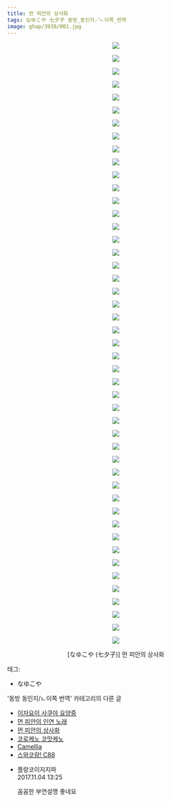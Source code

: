 ```yaml
---
title: 먼 피안의 상사화
tags: なゆこや 七夕子 동방_동인지／ㄴ이쪽_번역
image: ghap/3938/001.jpg
---
```

<div class="article">
<p style="text-align: center; clear: none; float: none;"><img src="{{ site.nasurl }}/ghap/3938/001.jpg"/></p>
<p style="text-align: center; clear: none; float: none;"><img src="{{ site.nasurl }}/ghap/3938/002.jpg"/></p>
<p style="text-align: center; clear: none; float: none;"><img src="{{ site.nasurl }}/ghap/3938/003.jpg"/></p>
<p style="text-align: center; clear: none; float: none;"><img src="{{ site.nasurl }}/ghap/3938/004.jpg"/></p>
<p style="text-align: center; clear: none; float: none;"><img src="{{ site.nasurl }}/ghap/3938/005.jpg"/></p>
<p style="text-align: center; clear: none; float: none;"><img src="{{ site.nasurl }}/ghap/3938/006.jpg"/></p>
<p style="text-align: center; clear: none; float: none;"><img src="{{ site.nasurl }}/ghap/3938/007.jpg"/></p>
<p style="text-align: center; clear: none; float: none;"><img src="{{ site.nasurl }}/ghap/3938/008.jpg"/></p>
<p style="text-align: center; clear: none; float: none;"><img src="{{ site.nasurl }}/ghap/3938/009.jpg"/></p>
<p style="text-align: center; clear: none; float: none;"><img src="{{ site.nasurl }}/ghap/3938/010.jpg"/></p>
<p style="text-align: center; clear: none; float: none;"><img src="{{ site.nasurl }}/ghap/3938/011.jpg"/></p>
<p style="text-align: center; clear: none; float: none;"><img src="{{ site.nasurl }}/ghap/3938/012.jpg"/></p>
<p style="text-align: center; clear: none; float: none;"><img src="{{ site.nasurl }}/ghap/3938/013.jpg"/></p>
<p style="text-align: center; clear: none; float: none;"><img src="{{ site.nasurl }}/ghap/3938/014.jpg"/></p>
<p style="text-align: center; clear: none; float: none;"><img src="{{ site.nasurl }}/ghap/3938/015.jpg"/></p>
<p style="text-align: center; clear: none; float: none;"><img src="{{ site.nasurl }}/ghap/3938/016.jpg"/></p>
<p style="text-align: center; clear: none; float: none;"><img src="{{ site.nasurl }}/ghap/3938/017.jpg"/></p>
<p style="text-align: center; clear: none; float: none;"><img src="{{ site.nasurl }}/ghap/3938/018.jpg"/></p>
<p style="text-align: center; clear: none; float: none;"><img src="{{ site.nasurl }}/ghap/3938/019.jpg"/></p>
<p style="text-align: center; clear: none; float: none;"><img src="{{ site.nasurl }}/ghap/3938/020.jpg"/></p>
<p style="text-align: center; clear: none; float: none;"><img src="{{ site.nasurl }}/ghap/3938/021.jpg"/></p>
<p style="text-align: center; clear: none; float: none;"><img src="{{ site.nasurl }}/ghap/3938/022.jpg"/></p>
<p style="text-align: center; clear: none; float: none;"><img src="{{ site.nasurl }}/ghap/3938/023.jpg"/></p>
<p style="text-align: center; clear: none; float: none;"><img src="{{ site.nasurl }}/ghap/3938/024.jpg"/></p>
<p style="text-align: center; clear: none; float: none;"><img src="{{ site.nasurl }}/ghap/3938/025.jpg"/></p>
<p style="text-align: center; clear: none; float: none;"><img src="{{ site.nasurl }}/ghap/3938/026.jpg"/></p>
<p style="text-align: center; clear: none; float: none;"><img src="{{ site.nasurl }}/ghap/3938/027.jpg"/></p>
<p style="text-align: center; clear: none; float: none;"><img src="{{ site.nasurl }}/ghap/3938/028.jpg"/></p>
<p style="text-align: center; clear: none; float: none;"><img src="{{ site.nasurl }}/ghap/3938/029.jpg"/></p>
<p style="text-align: center; clear: none; float: none;"><img src="{{ site.nasurl }}/ghap/3938/030.jpg"/></p>
<p style="text-align: center; clear: none; float: none;"><img src="{{ site.nasurl }}/ghap/3938/031.jpg"/></p>
<p style="text-align: center; clear: none; float: none;"><img src="{{ site.nasurl }}/ghap/3938/032.jpg"/></p>
<p style="text-align: center; clear: none; float: none;"><img src="{{ site.nasurl }}/ghap/3938/033.jpg"/></p>
<p style="text-align: center; clear: none; float: none;"><img src="{{ site.nasurl }}/ghap/3938/034.jpg"/></p>
<p style="text-align: center; clear: none; float: none;"><img src="{{ site.nasurl }}/ghap/3938/035.jpg"/></p>
<p style="text-align: center; clear: none; float: none;"><img src="{{ site.nasurl }}/ghap/3938/036.jpg"/></p>
<p style="text-align: center; clear: none; float: none;"><img src="{{ site.nasurl }}/ghap/3938/037.jpg"/></p>
<p style="text-align: center; clear: none; float: none;"><img src="{{ site.nasurl }}/ghap/3938/038.jpg"/></p>
<p style="text-align: center; clear: none; float: none;"><img src="{{ site.nasurl }}/ghap/3938/039.jpg"/></p>
<p style="text-align: center; clear: none; float: none;"><img src="{{ site.nasurl }}/ghap/3938/040.jpg"/></p>
<p style="text-align: center; clear: none; float: none;"><img src="{{ site.nasurl }}/ghap/3938/041.jpg"/></p>
<p style="text-align: center; clear: none; float: none;"><img src="{{ site.nasurl }}/ghap/3938/042.jpg"/></p>
<p style="text-align: center; clear: none; float: none;"><img src="{{ site.nasurl }}/ghap/3938/043.jpg"/></p>
<p style="text-align: center; clear: none; float: none;"><img src="{{ site.nasurl }}/ghap/3938/044.jpg"/></p>
<p style="text-align: center; clear: none; float: none;"><img src="{{ site.nasurl }}/ghap/3938/045.jpg"/></p>
<p style="text-align: center; clear: none; float: none;"><img src="{{ site.nasurl }}/ghap/3938/046.jpg"/></p>
<p style="text-align: center; clear: none; float: none;"><img src="{{ site.nasurl }}/ghap/3938/047.jpg"/></p>
<p style="text-align: center; clear: none; float: none;"> [なゆこや (七夕子)] 먼 피안의 상사화</p>
<p style="text-align: center; clear: none; float: none;"></p>
</div><div class="tagTrail">
<p>태그: </p>
<ul>
<li>なゆこや</li>
</ul>
</div><div class="another">
<p>'동방 동인지/ㄴ이쪽 번역' 카테고리의 다른 글</p>
<ul>
<li><a href="/2017-11-18-ghap_3951">이자요이 사쿠야 요양중</a></li>
<li><a href="/2017-11-05-ghap_3939">먼 피안의 인연 노래</a></li>
<li><a href="/2017-11-04-ghap_3938">먼 피안의 상사화</a></li>
<li><a href="/2017-11-02-ghap_3937">코로케노 코맛케노</a></li>
<li><a href="/2017-10-27-ghap_3927">Camellia</a></li>
<li><a href="/2017-10-21-ghap_3881">스와코랑! C88</a></li>
</ul>
</div><div class="cb_module cb_fluid">
<div class="cb_wrt cb_profile">
<div class="comment">
<ul>
<li class="cb_thumb_off" id="comment15122603">
<div class="cb_comment_area">
<div class="cb_info_area">
<div class="cb_section">
<span class="cb_nick_name">플랑코이지지파</span>
</div>
<div class="cb_section">
<span class="cb_date">2017.11.04 13:25 </span>
</div>
</div>
<div class="cb_dsc_comment">
<p class="cb_dsc">
											꼼꼼한 부연설명 좋네요
										</p>
</div>
</div></li>
</ul>
</div>
</div><!-- commentList close -->
</div>